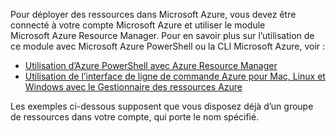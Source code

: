 
Pour déployer des ressources dans Microsoft Azure, vous devez être connecté à votre compte Microsoft Azure et utiliser le module Microsoft Azure Resource Manager. Pour en savoir plus sur l’utilisation de ce module avec Microsoft Azure PowerShell ou la CLI Microsoft Azure, voir :

- [Utilisation d’Azure PowerShell avec Azure Resource Manager](powershell-azure-resource-manager.md)
- [Utilisation de l’interface de ligne de commande Azure pour Mac, Linux et Windows avec le Gestionnaire des ressources Azure](../articles/virtual-machines/xplat-cli-azure-resource-manager.md)

Les exemples ci-dessous supposent que vous disposez déjà d’un groupe de ressources dans votre compte, qui porte le nom spécifié.

<!---HONumber=62-->
